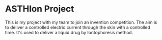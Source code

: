 # ASTHIon Project
This is my project with my team to join an invention competition. 
The aim is to deliver a controlled electric current through the skin with a controlled time. 
It's used to deliver a liquid drug by Iontophoresis method. 
